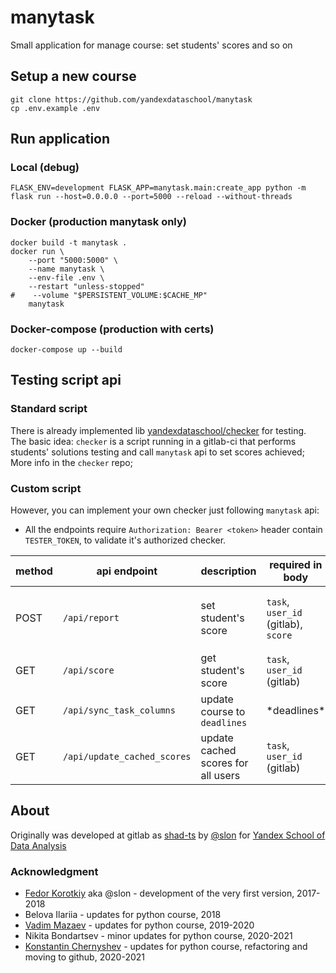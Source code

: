 # manytask

Small application for manage course: set students' scores and so on


## Setup a new course 

```shell
git clone https://github.com/yandexdataschool/manytask
cp .env.example .env
```


## Run application

### Local (debug) 
```shell
FLASK_ENV=development FLASK_APP=manytask.main:create_app python -m flask run --host=0.0.0.0 --port=5000 --reload --without-threads
```

### Docker (production manytask only)
```shell
docker build -t manytask .
docker run \
    --port "5000:5000" \
    --name manytask \
    --env-file .env \
    --restart "unless-stopped"
#    --volume "$PERSISTENT_VOLUME:$CACHE_MP"
    manytask
```

### Docker-compose (production with certs)
```shell
docker-compose up --build
```



## Testing script api

### Standard script 

There is already implemented lib [yandexdataschool/checker](https://github.com/yandexdataschool/checker) for testing.  
The basic idea: `checker` is a script running in a gitlab-ci that performs students' solutions testing and call `manytask` api to set scores achieved;
More info in the `checker` repo;

### Custom script 
However, you can implement your own checker just following `manytask` api:

* All the endpoints require `Authorization: Bearer <token>` header contain `TESTER_TOKEN`, to validate it's authorized checker. 

[//]: # (* POST `/api/report` to set score  )

[//]: # (  required in body: `task`, `user_id` &#40;gitlab&#41;, `score`  )

[//]: # (  optional in body: `check_deadline`, `commit_time` &#40;`%Y-%m-%d %H:%M:%S%z`&#41;  )

[//]: # (  return json dict: `user_id`, `username`, `task`, `score`, `commit_time`, `submit_time`  )

[//]: # (* GET `/api/score` to get score  )

[//]: # (  required in body: `task`, `user_id` &#40;gitlab&#41;  )

[//]: # (  return json dict: `user_id`, `username`, `task`, `score`  )

[//]: # (* GET `/api/sync_task_columns` to update course to `deadlines`  )

[//]: # (  required json body &#40;??? CHECK IT ???&#41;)

[//]: # (* GET `/api/update_cached_scores` to update cached scores for all users  )

[//]: # (  required in body: `task`, `user_id` &#40;gitlab&#41;  )

[//]: # (  return json dict: `user_id`, `username`, `task`, `score`  )
  
| method | api endpoint | description         | required in body           | optional in body | return |
|--------|--------------|---------------------|----------------------------|------------------|--------|
| POST   | `/api/report` | set student's score | `task`, `user_id` (gitlab), `score` | `check_deadline`, `commit_time` (`%Y-%m-%d %H:%M:%S%z`) | `user_id`, `username`, `task`, `score`, `commit_time`, `submit_time` |
| GET    | `/api/score` | get student's score | `task`, `user_id` (gitlab) |                  | `user_id`, `username`, `task`, `score`|
| GET    | `/api/sync_task_columns` | update course to `deadlines` | \*deadlines\* |                  |        |
| GET    | `/api/update_cached_scores` | update cached scores for all users | `task`, `user_id` (gitlab) |                  |        |



## About

Originally was developed at gitlab as [shad-ts](https://gitlab.com/slon/shad-ts/) by [@slon](https://github.com/slon) for [Yandex School of Data Analysis](https://yandexdataschool.com/) 

### Acknowledgment 

* [Fedor Korotkiy](https://github.com/slon) aka @slon - development of the very first version, 2017-2018
* Belova Ilariia - updates for python course, 2018
* [Vadim Mazaev](https://github.com/GreenRiverRUS) - updates for python course, 2019-2020
* Nikita Bondartsev - minor updates for python course, 2020-2021
* [Konstantin Chernyshev](https://github.com/k4black) - updates for python course, refactoring and moving to github, 2020-2021